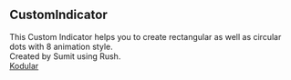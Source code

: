 ## CustomIndicator

This Custom Indicator helps you to create rectangular as well as circular dots with 8 animation style. <br> Created by Sumit using Rush. <br> <a href="https://community.kodular.io/u/Sumit1334/">Kodular</a>
